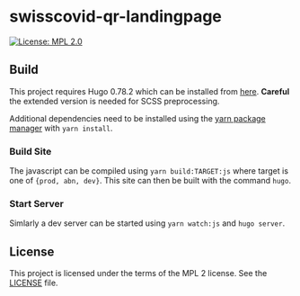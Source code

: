 # swisscovid-qr-landingpage

[![License: MPL 2.0](https://img.shields.io/badge/License-MPL%202.0-brightgreen.svg)](https://github.com/SwissCovid/swisscovid-qr-landingpage/blob/master/LICENSE)

## Build

This project requires Hugo 0.78.2 which can be installed from [here](https://gohugo.io/getting-started/installing). **Careful** the extended version is needed for SCSS preprocessing.

Additional dependencies need to be installed using the [yarn package manager](https://yarnpkg.com/) with `yarn install`.

### Build Site

The javascript can be compiled using `yarn build:TARGET:js` where target is one of `{prod, abn, dev}`. This site can then be built with the command `hugo`.

### Start Server

Simlarly a dev server can be started using `yarn watch:js` and `hugo server`.

## License

This project is licensed under the terms of the MPL 2 license. See the [LICENSE](LICENSE) file.
